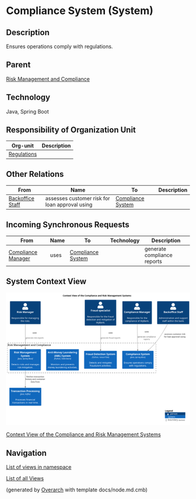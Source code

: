 
# Compliance System (System)
## Description
Ensures operations comply with regulations.

## Parent
[Risk Management and Compliance](../../mybank/compliance/context-boundary.md)

## Technology
Java, Spring Boot

## Responsibility of Organization Unit
| Org-unit | Description |
|---|---|
| [Regulations](../../mybank/compliance/regulations.md)|  |
## Other Relations
| From | Name | To | Description |
|---|---|---|---|
| [Backoffice Staff](../../mybank/core-banking/backoffice-staff.md) | assesses customer risk for loan approval using | [Compliance System](../../mybank/compliance/compliance-system.md) |  |
## Incoming Synchronous Requests 
| From | Name | To | Technology | Description |
|---|---|---|---|---|
| [Compliance Manager](../../mybank/compliance/compliance-manager.md) | uses | [Compliance System](../../mybank/compliance/compliance-system.md) |  | generate compliance reports |

## System Context View
![Context View of the Compliance and Risk Management Systems](../../mybank/compliance/context-view.png)

[Context View of the Compliance and Risk Management Systems](../../mybank/compliance/context-view.md)


## Navigation
[List of views in namespace](./views-in-namespace.md)

[List of all Views](../../views.md)


(generated by [Overarch](https://github.com/soulspace-org/overarch) with template docs/node.md.cmb)
